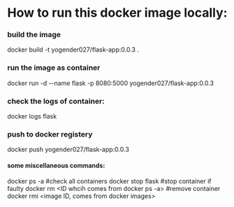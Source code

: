 # How to run this docker image locally:

### build the image
docker build -t yogender027/flask-app:0.0.3 .

### run the image as container
docker run -d --name flask -p 8080:5000 yogender027/flask-app:0.0.3

### check the logs of container:
docker logs flask

### push to docker registery
docker push yogender027/flask-app:0.0.3

#### some miscellaneous commands:
docker ps -a  #check all containers
docker stop flask #stop container if faulty
docker rm <ID whcih comes from docker ps -a> #remove container
docker rmi <image ID, comes from docker images>
